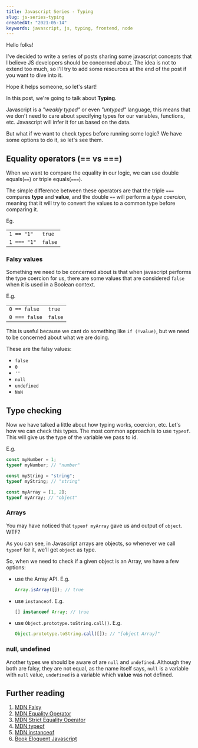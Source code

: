 ```yaml
---
title: Javascript Series - Typing
slug: js-series-typing
createdAt: "2021-05-14"
keywords: javascript, js, typing, frontend, node
---
```


Hello folks!

I've decided to write a series of posts sharing some javascript concepts that I believe JS developers should be concerned about. The idea is not to extend too much, so I'll try to add some resources at the end of the post if you want to dive into it.

Hope it helps someone, so let's start!

In this post, we're going to talk about **Typing**.

Javascript is a _"weakly typed"_ or even _"untyped"_ language, this means that we don't need to care about specifying types for our variables, functions, etc. Javascript will infer it for us based on the data.

But what if we want to check types before running some logic? We have some options to do it, so let's see them.

## Equality operators (== vs ===)

When we want to compare the equality in our logic, we can use double equals(`==`) or triple equals(`===`).

The simple difference between these operators are that the triple `===` compares **type** and **value**, and the double `==` will perform a _type coercion_, meaning that it will try to convert the values to a common type before comparing it.

Eg.

|             |         |
| ----------- | ------- |
| `1 == "1"`  | `true`  |
| `1 === "1"` | `false` |

### Falsy values

Something we need to be concerned about is that when javascript performs the type coercion for us, there are some values that are considered `false` when it is used in a Boolean context.

E.g.

|               |         |
| ------------- | ------- |
| `0 == false`  | `true`  |
| `0 === false` | `false` |

This is useful because we cant do something like `if (!value)`, but we need to be concerned about what we are doing.

These are the falsy values:

- `false`
- `0`
- `''`
- `null`
- `undefined`
- `NaN`

## Type checking

Now we have talked a little about how typing works, coercion, etc. Let's how we can check this types.
The most common approach is to use `typeof`. This will give us the type of the variable we pass to id.

E.g.

```js
const myNumber = 1;
typeof myNumber; // "number"

const myString = "string";
typeof myString; // "string"

const myArray = [1, 2];
typeof myArray; // "object"
```

### Arrays

You may have noticed that `typeof myArray` gave us and output of `object`. WTF?

As you can see, in Javascript arrays are objects, so whenever we call `typeof` for it, we'll get `object` as type.

So, when we need to check if a given object is an Array, we have a few options:

- use the Array API.
  E.g.
  ```js
  Array.isArray([]); // true
  ```
- use `instanceof`.
  E.g.
  ```js
  [] instanceof Array; // true
  ```
- use `Object.prototype.toString.call()`.
  E.g.
  ```js
  Object.prototype.toString.call([]); // "[object Array]"
  ```

### null, undefined

Another types we should be aware of are `null` and `undefined`. Although they both are falsy, they are not equal, as the name itself says, `null` is a variable with `null` value, `undefined` is a variable which **value** was not defined.

## Further reading

1. [MDN Falsy](https://developer.mozilla.org/en-US/docs/Glossary/Falsy)
2. [MDN Equality Operator](https://developer.mozilla.org/en-US/docs/Web/JavaScript/Reference/Operators/Equality)
3. [MDN Strict Equality Operator](https://developer.mozilla.org/en-US/docs/Web/JavaScript/Reference/Operators/Strict_equality)
4. [MDN typeof](https://developer.mozilla.org/en-US/docs/Web/JavaScript/Reference/Operators/typeof)
5. [MDN instanceof](https://developer.mozilla.org/en-US/docs/Web/JavaScript/Reference/Operators/instanceof)
6. [Book Eloquent Javascript](https://eloquentjavascript.net/)
